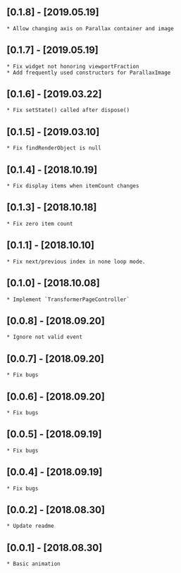 ## [0.1.8] - [2019.05.19]

    * Allow changing axis on Parallax container and image

## [0.1.7] - [2019.05.19]

    * Fix widget not honoring viewportFraction
    * Add frequently used constructors for ParallaxImage

## [0.1.6] - [2019.03.22]

    * Fix setState() called after dispose()

## [0.1.5] - [2019.03.10]

    * Fix findRenderObject is null

## [0.1.4] - [2018.10.19]
    * Fix display items when itemCount changes

## [0.1.3] - [2018.10.18]
    * Fix zero item count

## [0.1.1] - [2018.10.10]
    * Fix next/previous index in none loop mode.

## [0.1.0] - [2018.10.08]
    * Implement `TransformerPageController`

## [0.0.8] - [2018.09.20]
    * Ignore not valid event

## [0.0.7] - [2018.09.20]
    * Fix bugs

## [0.0.6] - [2018.09.20]
    * Fix bugs

## [0.0.5] - [2018.09.19]
    * Fix bugs
    
## [0.0.4] - [2018.09.19]
    * Fix bugs
    
## [0.0.2] - [2018.08.30]
    * Update readme

## [0.0.1] - [2018.08.30]
    * Basic animation
    

